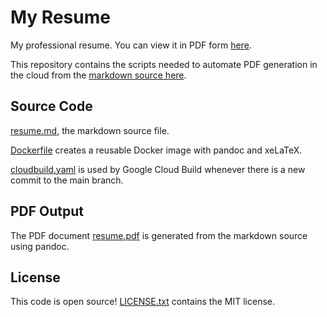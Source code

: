 # My Resume
My professional resume. You can view it in PDF form [here](https://github.com/samhiatt/my_resume/blob/generated/resume.pdf).

This repository contains the scripts needed to automate PDF generation in the cloud from the [markdown source here](/resume.md). 

## Source Code

[resume.md](/resume.md), the markdown source file. 

[Dockerfile](/Dockerfile) creates a reusable Docker image with pandoc and xeLaTeX.

[cloudbuild.yaml](/cloudbuild.yaml) is used by Google Cloud Build whenever there is a new commit to the main branch. 

## PDF Output 

The PDF document [resume.pdf](https://github.com/samhiatt/my_resume/blob/generated/resume.pdf) is generated from the markdown source using pandoc.


## License
This code is open source! [LICENSE.txt](LICENSE.txt) contains the MIT license.